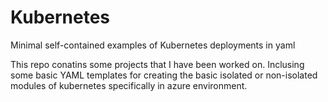 # Kubernetes
Minimal self-contained examples of Kubernetes deployments in yaml


This repo conatins some projects that I have been worked on. Inclusing some basic YAML templates for creating the basic isolated or non-isolated modules of kubernetes specifically in azure environment.

